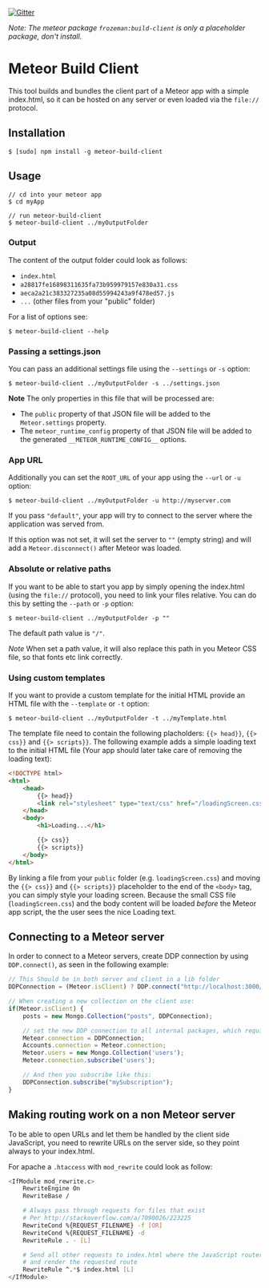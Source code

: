 [![Gitter](https://badges.gitter.im/Join%20Chat.svg)](https://gitter.im/frozeman/meteor-build-client?utm_source=badge&utm_medium=badge&utm_campaign=pr-badge&utm_content=badge)

*Note: The meteor package `frozeman:build-client` is only a placeholder package, don't install.*

# Meteor Build Client

This tool builds and bundles the client part of a Meteor app with a simple index.html,
so it can be hosted on any server or even loaded via the `file://` protocol.

## Installation

    $ [sudo] npm install -g meteor-build-client

## Usage

    // cd into your meteor app
    $ cd myApp

    // run meteor-build-client
    $ meteor-build-client ../myOutputFolder

### Output

The content of the output folder could look as follows:

- `index.html`
- `a28817fe16898311635fa73b959979157e830a31.css`
- `aeca2a21c383327235a08d55994243a9f478ed57.js`
- `...` (other files from your "public" folder)

For a list of options see:

    $ meteor-build-client --help

### Passing a settings.json

You can pass an additional settings file using the `--settings` or `-s` option:

    $ meteor-build-client ../myOutputFolder -s ../settings.json

**Note**  The only properties in this file that will be processed are:
- The `public` property of that JSON file will be added to the `Meteor.settings` property.
- The `meteor_runtime_config` property of that JSON file will be added to the generated `__METEOR_RUNTIME_CONFIG__` options.


### App URL

Additionally you can set the `ROOT_URL` of your app using the `--url` or `-u` option:

    $ meteor-build-client ../myOutputFolder -u http://myserver.com

If you pass `"default"`, your app will try to connect to the server where the application was served from.

If this option was not set, it will set the server to `""` (empty string) and will add a `Meteor.disconnect()` after Meteor was loaded.

### Absolute or relative paths

If you want to be able to start you app by simply opening the index.html (using the `file://` protocol),
you need to link your files relative. You can do this by setting the `--path` or `-p` option:

    $ meteor-build-client ../myOutputFolder -p ""

The default path value is `"/"`.

*Note* When set a path value, it will also replace this path in you Meteor CSS file, so that fonts etc link correctly.

### Using custom templates

If you want to provide a custom template for the initial HTML provide an HTML file with the `--template` or `-t` option:

    $ meteor-build-client ../myOutputFolder -t ../myTemplate.html

The template file need to contain the following placholders: `{{> head}}`, `{{> css}}` and `{{> scripts}}`.
The following example adds a simple loading text to the initial HTML file (Your app should later take care of removing the loading text):

```html
<!DOCTYPE html>
<html>
    <head>
        {{> head}}
        <link rel="stylesheet" type="text/css" href="/loadingScreen.css">
    </head>
    <body>
        <h1>Loading...</h1>

        {{> css}}
        {{> scripts}}
    </body>
</html>
```
By linking a file from your `public` folder (e.g. `loadingScreen.css`) and moving the `{{> css}}` and `{{> scripts}}` placeholder to the end of the `<body>` tag,
you can simply style your loading screen.
Because the small CSS file (`loadingScreen.css`) and the body content will be loaded *before* the Meteor app script, the the user sees the nice Loading text.

## Connecting to a Meteor server

In order to connect to a Meteor servers, create DDP connection by using `DDP.connect()`, as seen in the following example:

```js
// This Should be in both server and client in a lib folder
DDPConnection = (Meteor.isClient) ? DDP.connect("http://localhost:3000/") : {};

// When creating a new collection on the client use:
if(Meteor.isClient) {
    posts = new Mongo.Collection("posts", DDPConnection);

    // set the new DDP connection to all internal packages, which require one
    Meteor.connection = DDPConnection;
    Accounts.connection = Meteor.connection;
    Meteor.users = new Mongo.Collection('users');
    Meteor.connection.subscribe('users');

    // And then you subscribe like this:
    DDPConnection.subscribe("mySubscription");   
}
```

## Making routing work on a non Meteor server

To be able to open URLs and let them be handled by the client side JavaScript, you need to rewrite URLs on the server side, so they point always to your index.html.

For apache a `.htaccess` with `mod_rewrite` could look as follow:
```bash
<IfModule mod_rewrite.c>
    RewriteEngine On
    RewriteBase /

    # Always pass through requests for files that exist
    # Per http://stackoverflow.com/a/7090026/223225
    RewriteCond %{REQUEST_FILENAME} -f [OR]
    RewriteCond %{REQUEST_FILENAME} -d
    RewriteRule . - [L]

    # Send all other requests to index.html where the JavaScript router can take over
    # and render the requested route
    RewriteRule ^.*$ index.html [L]
</IfModule>
```
